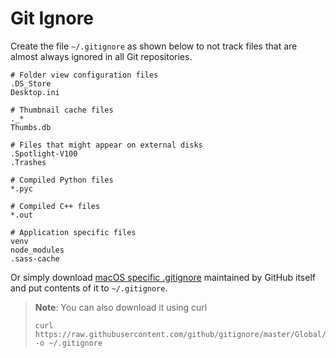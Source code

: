 # Git Ignore

Create the file `~/.gitignore` as shown below to not track files that are almost always ignored in all Git repositories.

```text
# Folder view configuration files
.DS_Store
Desktop.ini

# Thumbnail cache files
._*
Thumbs.db

# Files that might appear on external disks
.Spotlight-V100
.Trashes

# Compiled Python files
*.pyc

# Compiled C++ files
*.out

# Application specific files
venv
node_modules
.sass-cache
```

Or simply download [macOS specific .gitignore](https://github.com/github/gitignore/blob/master/Global/macOS.gitignore) maintained by GitHub itself and put contents of it to `~/.gitignore`.

> **Note**: You can also download it using curl
>
> ```text
> curl https://raw.githubusercontent.com/github/gitignore/master/Global/macOS.gitignore -o ~/.gitignore
> ```

